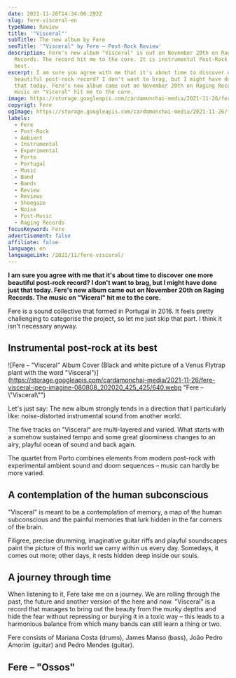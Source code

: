 ```yaml
---
date: 2021-11-26T14:34:06.292Z
slug: fere-visceral-en
typeName: Review
title: '"Visceral"'
subTitle: The new album by Fere
seoTitle: '"Visceral" by Fere – Post-Rock Review'
description: Fere's new album "Visceral" is out on November 20th on Raging
  Records. The record hit me to the core. It is instrumental Post-Rock at its
  best.
excerpt: I am sure you agree with me that it's about time to discover one more
  beautiful post-rock record? I don't want to brag, but I might have done just
  that today. Fere's new album came out on November 20th on Raging Records. The
  music on "Viceral" hit me to the core.
image: https://storage.googleapis.com/cardamonchai-media/2021-11-26/fere-visceral-header-jpg-imagine-080808_000000_1024_768/640.webp
copyrigt: Fere
ogImage: https://storage.googleapis.com/cardamonchai-media/2021-11-26/fere-visceral-fb-png-imagine-080808_1a1a1a_1200_628/640.webp
labels:
  - Fere
  - Post-Rock
  - Ambient
  - Instrumental
  - Experimental
  - Porto
  - Portugal
  - Music
  - Band
  - Bands
  - Review
  - Reviews
  - Shoegaze
  - Noise
  - Post-Music
  - Raging Records
focusKeyword: Fere
advertisement: false
affiliate: false
language: en
languageLink: /2021/11/fere-visceral/
---
```

**I am sure you agree with me that it's about time to discover one more beautiful post-rock record? I don't want to brag, but I might have done just that today. Fere's new album came out on November 20th on Raging Records. The music on "Viceral" hit me to the core.**

Fere is a sound collective that formed in Portugal in 2016. It feels pretty challenging to categorise the project, so let me just skip that part. I think it isn't necessary anyway.

## Instrumental post-rock at its best

![Fere – "Visceral" Album Cover (Black and white picture of a Venus Flytrap plant with the word "Visceral")](https://storage.googleapis.com/cardamonchai-media/2021-11-26/fere-visceral-jpeg-imagine-080808_202020_425_425/640.webp "Fere – \\"Visceral\\"")

Let's just say: The new album strongly tends in a direction that I particularly like: noise-distorted instrumental sound from another world.

The five tracks on "Visceral" are multi-layered and varied. What starts with a somehow sustained tempo and some great gloominess changes to an airy, playful ocean of sound and back again.

The quartet from Porto combines elements from modern post-rock with experimental ambient sound and doom sequences – music can hardly be more varied.

## A contemplation of the human subconscious

"Visceral" is meant to be a contemplation of memory, a map of the human subconscious and the painful memories that lurk hidden in the far corners of the brain.

Filigree, precise drumming, imaginative guitar riffs and playful soundscapes paint the picture of this world we carry within us every day. Somedays, it comes out more; other days, it rests hidden deep inside our souls.

## A journey through time

When listening to it, Fere take me on a journey. We are rolling through the past, the future and another version of the here and now. "Visceral" is a record that manages to bring out the beauty from the murky depths and hide the fear without repressing or burying it in a toxic way – this leads to a harmonious balance from which many bands can still learn a thing or two.

Fere consists of Mariana Costa (drums), James Manso (bass), João Pedro Amorim (guitar) and Pedro Mendes (guitar).

## Fere – "Ossos"

<YouTube id="8oxpUmbi5PE" />